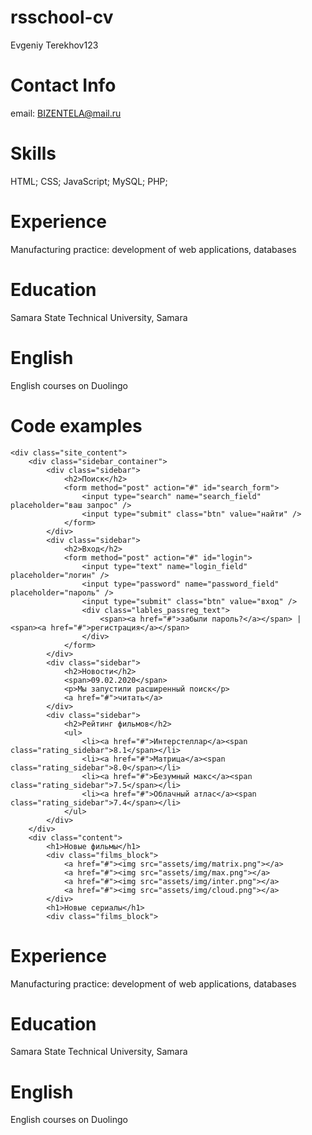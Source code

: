 # rsschool-cv
Evgeniy Terekhov123
# Contact Info
email: BIZENTELA@mail.ru
# Skills 
HTML; CSS; JavaScript; MySQL; PHP;
# Experience 
Manufacturing practice: development of web applications, databases
# Education
Samara State Technical University, Samara
# English
English courses on Duolingo

# Code examples
    <div class="site_content">		
		<div class="sidebar_container">	
			<div class="sidebar">	
				<h2>Поиск</h2>
				<form method="post" action="#" id="search_form">
					<input type="search" name="search_field" placeholder="ваш запрос" />
					<input type="submit" class="btn" value="найти" />
				</form>
			</div>
			<div class="sidebar">
				<h2>Вход</h2>
				<form method="post" action="#" id="login">					
					<input type="text" name="login_field" placeholder="логин" />
					<input type="password" name="password_field" placeholder="пароль" />
					<input type="submit" class="btn" value="вход" />
					<div class="lables_passreg_text">
						<span><a href="#">забыли пароль?</a></span> | <span><a href="#">регистрация</a></span>
					</div>
				</form>
			</div>
			<div class="sidebar">
				<h2>Новости</h2>
				<span>09.02.2020</span>
				<p>Мы запустили расширенный поиск</p>
				<a href="#">читать</a>
			</div>
			<div class="sidebar">
				<h2>Рейтинг фильмов</h2>
				<ul>
					<li><a href="#">Интерстеллар</a><span class="rating_sidebar">8.1</span></li>
					<li><a href="#">Матрица</a><span class="rating_sidebar">8.0</span></li>
					<li><a href="#">Безумный макс</a><span class="rating_sidebar">7.5</span></li>
					<li><a href="#">Облачный атлас</a><span class="rating_sidebar">7.4</span></li>
				</ul>
			</div>
		</div>
		<div class="content">			
			<h1>Новые фильмы</h1>
			<div class="films_block">				
				<a href="#"><img src="assets/img/matrix.png"></a>
				<a href="#"><img src="assets/img/max.png"></a>
				<a href="#"><img src="assets/img/inter.png"></a>
				<a href="#"><img src="assets/img/cloud.png"></a>
			</div>
			<h1>Новые сериалы</h1>
			<div class="films_block">
# Experience 
Manufacturing practice: development of web applications, databases
# Education
Samara State Technical University, Samara
# English
English courses on Duolingo
